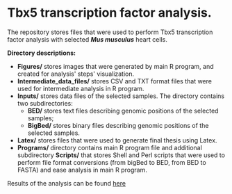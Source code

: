 # Tbx5 transcription factor analysis.

The repository stores files that were used to perform Tbx5 transcription
factor analysis with selected ***Mus musculus*** heart cells.

**Directory descriptions:**
- **Figures/** stores images that were generated by main R program, and
created for analysis' steps' visualization.
- **Intermediate_data_files/** stores CSV and TXT format files that were used
for intermediate analysis in R program.
- **Inputs/** stores data files of the selected samples. The directory
contains two subdirectories:
  - **BED/** stores text files describing genomic positions of the
  selected samples;
  - **BigBed/** stores binary files describing genomic positions of the
  selected samples.
- **Latex/** stores files that were used to generate final thesis using
Latex.
- **Programs/** directory contains main R program file and additional
subdirectory **Scripts/** that stores Shell and Perl scripts that were
used to perform file format conversions (from bigBed to BED, from BED
to FASTA) and ease analysis in main R program.

Results of the analysis can be found [here](https://karklas.mif.vu.lt/~dast6577/KursinisDarbas/v2.0/peaks_MM.html)
